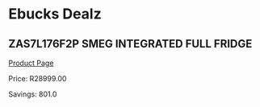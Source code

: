 
# Ebucks Dealz
## ZAS7L176F2P SMEG INTEGRATED FULL FRIDGE
[Product Page](https://www.ebucks.com/web/shop/productSelected.do?prodId=1183671702&catId=704986856)

Price: R28999.00

Savings: 801.0


	
